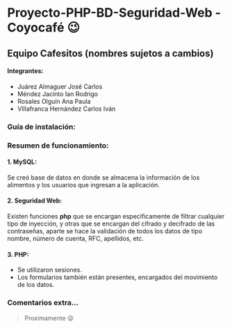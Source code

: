 # Proyecto-PHP-BD-Seguridad-Web  -  Coyocafé :wink:
## Equipo Cafesitos (nombres sujetos a cambios)

#### Integrantes:
- Juárez Almaguer José Carlos
- Méndez Jacinto Ian Rodrigo
- Rosales Olguín Ana Paula 
- Villafranca Hernández Carlos Iván

### Guía de instalación:


### Resumen de funcionamiento:
#### 1. MySQL:
  Se creó base de datos en donde se almacena la información de los alimentos y los usuarios que ingresan a la aplicación.
  
#### 2. Seguridad Web:
  Existen funciones **php** que se encargan especificamente de filtrar cualquier tipo de inyección, y otras que se encargan del cifrado y decifrado de las contraseñas, aparte se hace la validación de todos los datos de tipo nombre, número de cuenta, RFC, apellidos, etc. 

#### 3. PHP:
  - Se utilizaron sesiones.
  - Los formularios también están presentes, encargados del movimiento de los datos.
  
### Comentarios extra...
  > Proximamente :stuck_out_tongue_winking_eye:
